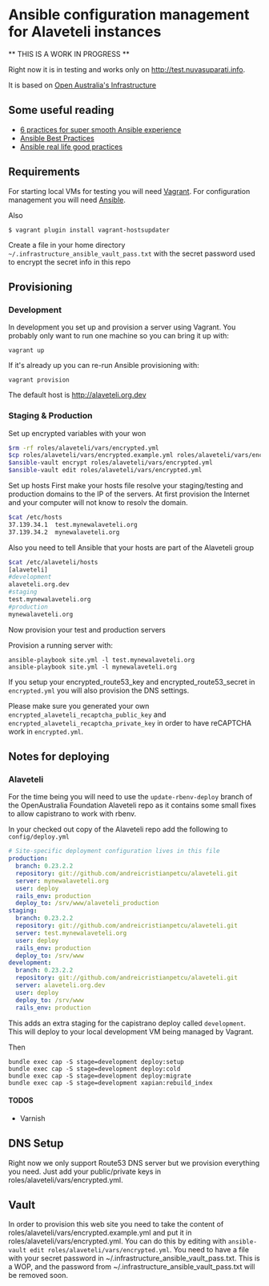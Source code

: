 # Ansible configuration management for Alaveteli instances

** THIS IS A WORK IN PROGRESS **

Right now it is in testing and works only on http://test.nuvasuparati.info.

It is based on [Open Australia's Infrastructure](https://github.com/openaustralia/infrastructure)

## Some useful reading

* [6 practices for super smooth Ansible experience](http://hakunin.com/six-ansible-practices)
* [Ansible Best Practices](http://docs.ansible.com/playbooks_best_practices.html)
* [Ansible real life good practices](https://www.reinteractive.net/posts/167-ansible-real-life-good-practices)

## Requirements

For starting local VMs for testing you will need [Vagrant](https://www.vagrantup.com/).
For configuration management you will need [Ansible](http://docs.ansible.com/).

Also
```
$ vagrant plugin install vagrant-hostsupdater
```

Create a file in your home directory `~/.infrastructure_ansible_vault_pass.txt` with the secret
password used to encrypt the secret info in this repo

## Provisioning

### Development

In development you set up and provision a server using Vagrant. You probably only want to run
one machine so you can bring it up with:

    vagrant up

If it's already up you can re-run Ansible provisioning with:

    vagrant provision

The default host is http://alaveteli.org.dev

### Staging & Production
Set up encrypted variables with your won
```bash
$rm -rf roles/alaveteli/vars/encrypted.yml
$cp roles/alaveteli/vars/encrypted.example.yml roles/alaveteli/vars/encrypted.yml
$ansible-vault encrypt roles/alaveteli/vars/encrypted.yml
$ansible-vault edit roles/alaveteli/vars/encrypted.yml
```

Set up hosts
First make your hosts file resolve your staging/testing and production domains to the IP of the servers. At first provision the Internet and your computer will not know to resolv the domain.

```bash
$cat /etc/hosts
37.139.34.1  test.mynewalaveteli.org
37.139.34.2  mynewalaveteli.org
```

Also you need to tell Ansible that your hosts are part of the Alaveteli group

```bash
$cat /etc/alaveteli/hosts
[alaveteli]
#development
alaveteli.org.dev
#staging
test.mynewalaveteli.org
#production
mynewalaveteli.org
```
Now provision your test and production servers

Provision a running server with:

    ansible-playbook site.yml -l test.mynewalaveteli.org
    ansible-playbook site.yml -l mynewalaveteli.org

If you setup your encrypted_route53_key and encrypted_route53_secret in `encrypted.yml` you will also provision the DNS settings.

Please make sure you generated your own `encrypted_alaveteli_recaptcha_public_key` and `encrypted_alaveteli_recaptcha_private_key` in order to have reCAPTCHA work in `encrypted.yml`.

## Notes for deploying

### Alaveteli

For the time being you will need to use the `update-rbenv-deploy` branch of the OpenAustralia
Foundation Alaveteli repo as it contains some small fixes to allow capistrano to work with rbenv.

In your checked out copy of the Alaveteli repo add the following to `config/deploy.yml`

```yaml
# Site-specific deployment configuration lives in this file
production:
  branch: 0.23.2.2
  repository: git://github.com/andreicristianpetcu/alaveteli.git
  server: mynewalaveteli.org
  user: deploy
  rails_env: production
  deploy_to: /srv/www/alaveteli_production
staging:
  branch: 0.23.2.2
  repository: git://github.com/andreicristianpetcu/alaveteli.git
  server: test.mynewalaveteli.org
  user: deploy
  rails_env: production
  deploy_to: /srv/www
development:
  branch: 0.23.2.2
  repository: git://github.com/andreicristianpetcu/alaveteli.git
  server: alaveteli.org.dev
  user: deploy
  deploy_to: /srv/www
  rails_env: production
```

This adds an extra staging for the capistrano deploy called `development`. This will deploy to your
local development VM being managed by Vagrant.

Then
```
bundle exec cap -S stage=development deploy:setup
bundle exec cap -S stage=development deploy:cold
bundle exec cap -S stage=development deploy:migrate
bundle exec cap -S stage=development xapian:rebuild_index
```

#### TODOS

* Varnish

## DNS Setup

Right now we only support Route53 DNS server but we provision everything you need. Just add your public/private keys in roles/alaveteli/vars/encrypted.yml.

## Vault

In order to provision this web site you need to take the content of roles/alaveteli/vars/encrypted.example.yml and put it in roles/alaveteli/vars/encrypted.yml.
You can do this by editing with `ansible-vault edit roles/alaveteli/vars/encrypted.yml`. You need to have a file with your secret password in ~/.infrastructure_ansible_vault_pass.txt.
This is a WOP, and the password from ~/.infrastructure_ansible_vault_pass.txt will be removed soon.
